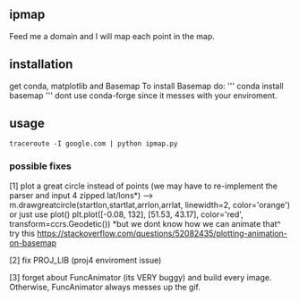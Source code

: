 ## ipmap
Feed me a domain and I will map each point in the map.

## installation
get conda, matplotlib and Basemap
To install Basemap do:
'''
conda install basemap
'''
dont use conda-forge since it messes with your enviroment.
## usage
<code>traceroute -I google.com | python ipmap.py</code>
### possible fixes
  [1] plot a great circle instead of points (we may have to re-implement the parser and input 4 zipped lat/lons*)
      --> m.drawgreatcircle(startlon,startlat,arrlon,arrlat, linewidth=2, color='orange')
      or just use plot()
          plt.plot([-0.08, 132], [51.53, 43.17], color='red',  transform=ccrs.Geodetic())
       *but we dont know how we can animate that^ 
              try this https://stackoverflow.com/questions/52082435/plotting-animation-on-basemap
      
       

  [2] fix PROJ_LIB (proj4 enviroment issue)
  
  [3] forget about FuncAnimator (its VERY buggy) and build every image. Otherwise, FuncAnimator always messes up the gif.

